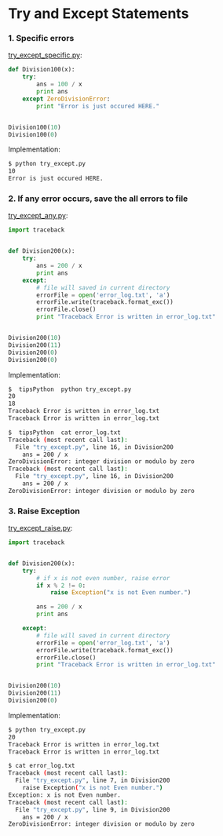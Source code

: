 # Try and Except Statements

### 1. Specific errors
[try_except_specific.py](https://github.com/byam/Byam-Programming-Notes/blob/master/python-note/Sources/try_except_specific.py):

```python
def Division100(x):
    try:
        ans = 100 / x
        print ans
    except ZeroDivisionError:
        print "Error is just occured HERE."


Division100(10)
Division100(0)
```

Implementation:

```sh
$ python try_except.py
10
Error is just occured HERE.
```

### 2. If any error occurs, save the all errors to file
[try_except_any.py](https://github.com/byam/Byam-Programming-Notes/blob/master/python-note/Sources/try_except_any.py):

```python
import traceback


def Division200(x):
    try:
        ans = 200 / x
        print ans
    except:
        # file will saved in current directory
        errorFile = open('error_log.txt', 'a')
        errorFile.write(traceback.format_exc())
        errorFile.close()
        print "Traceback Error is written in error_log.txt"


Division200(10)
Division200(11)
Division200(0)
Division200(0)

```

Implementation:

```sh
$  tipsPython  python try_except.py
20
18
Traceback Error is written in error_log.txt
Traceback Error is written in error_log.txt

$  tipsPython  cat error_log.txt
Traceback (most recent call last):
  File "try_except.py", line 16, in Division200
    ans = 200 / x
ZeroDivisionError: integer division or modulo by zero
Traceback (most recent call last):
  File "try_except.py", line 16, in Division200
    ans = 200 / x
ZeroDivisionError: integer division or modulo by zero
```

### 3. Raise Exception

[try_except_raise.py](https://github.com/byam/Byam-Programming-Notes/blob/master/python-note/Sources/try_except_any.py):

```python
import traceback


def Division200(x):
    try:
        # if x is not even number, raise error
        if x % 2 != 0:
            raise Exception("x is not Even number.")

        ans = 200 / x
        print ans

    except:
        # file will saved in current directory
        errorFile = open('error_log.txt', 'a')
        errorFile.write(traceback.format_exc())
        errorFile.close()
        print "Traceback Error is written in error_log.txt"


Division200(10)
Division200(11)
Division200(0)
```

Implementation:

```sh
$ python try_except.py
20
Traceback Error is written in error_log.txt
Traceback Error is written in error_log.txt

$ cat error_log.txt
Traceback (most recent call last):
  File "try_except.py", line 7, in Division200
    raise Exception("x is not Even number.")
Exception: x is not Even number.
Traceback (most recent call last):
  File "try_except.py", line 9, in Division200
    ans = 200 / x
ZeroDivisionError: integer division or modulo by zero
```